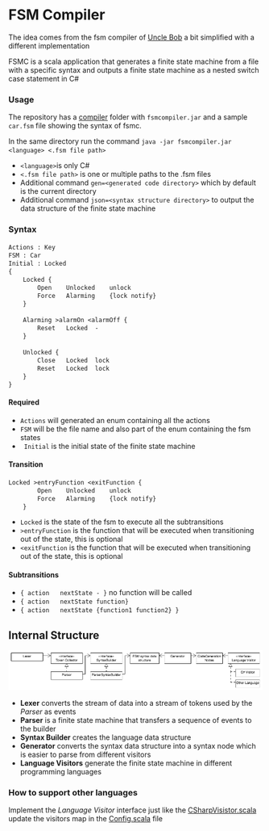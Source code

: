 # FSM Compiler

The idea comes from the fsm compiler of [Uncle Bob](https://github.com/unclebob/CC_SMC) a bit simplified with a different implementation

FSMC is a scala application that generates a finite state machine from a file with a specific syntax and outputs a finite state machine as a nested switch case statement in C#

### Usage

The repository has a [compiler](https://github.com/adizhavo/FSM_compiler/tree/master/compiler) folder with ```fsmcompiler.jar``` and a sample ```car.fsm``` file showing the syntax of fsmc.

In the same directory run the command ```java -jar fsmcompiler.jar <language> <.fsm file path>```
- ```<language>```is only C#
- ```<.fsm file path>``` is one or multiple paths to the .fsm files
- Additional command ```gen=<generated code directory>``` which by default is the current directory
- Additional command ```json=<syntax structure directory>``` to output the data structure of the finite state machine


### Syntax
```
Actions : Key
FSM : Car
Initial : Locked
{
	Locked {
		Open	Unlocked 	unlock
		Force	Alarming	{lock notify}
	}

	Alarming >alarmOn <alarmOff {
		Reset	Locked	-
	}

	Unlocked {
		Close	Locked	lock
		Reset	Locked	lock
	}
}
```

#### Required

- ```Actions``` will generated an enum containing all the actions
- ```FSM``` will be the file name and also part of the enum containing the fsm states
- ``` Initial``` is the initial state of the finite state machine

#### Transition
```
Locked >entryFunction <exitFunction {
		Open	Unlocked 	unlock
		Force	Alarming	{lock notify}
	}
```

- ```Locked``` is the state of the fsm to execute all the subtransitions
- ```>entryFunction``` is the function that will be executed when transitioning out of the state, this is optional
- ```<exitFunction``` is the function that will be executed when transitioning out of the state, this is optional

#### Subtransitions

- ```{ action	nextState - }``` no function will be called
- ```{ action	nextState function}```
- ```{ action	nextState {function1 function2} }```

## Internal Structure

![FSMC Structure](https://github.com/adizhavo/FSM_compiler/blob/master/FSMC%20structure.png)

- __Lexer__ converts the stream of data into a stream of tokens used by the _Parser_ as events
- __Parser__ is a finite state machine that transfers a sequence of events to the builder
- __Syntax Builder__ creates the language data structure
- __Generator__ converts the syntax data structure into a syntax node which is easier to parse from different visitors
- __Language Visitors__ generate the finite state machine in different programming languages

### How to support other languages

Implement the _Language Visitor_ interface just like the [CSharpVisistor.scala](https://github.com/adizhavo/FSM_compiler/blob/master/src/CSharpVisitor.scala) update the visitors map in the [Config.scala](https://github.com/adizhavo/FSM_compiler/blob/master/src/Config.scala) file
